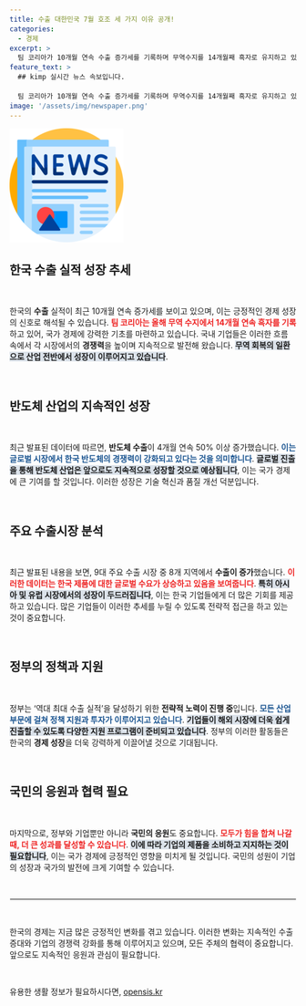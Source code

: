 ```yaml
---
title: 수출 대한민국 7월 호조 세 가지 이유 공개!
categories:
  - 경제
excerpt: >
  팀 코리아가 10개월 연속 수출 증가세를 기록하며 무역수지를 14개월째 흑자로 유지하고 있습니다! 특히 반도체 수출은 4개월 연속 50% 이상 성장. 역대 최대 수출실적 목표를 향해 나아가는 우리의 이야기를 확인해보세요!
feature_text: >
  ## kimp 실시간 뉴스 속보입니다.

  팀 코리아가 10개월 연속 수출 증가세를 기록하며 무역수지를 14개월째 흑자로 유지하고 있습니다! 특히 반도체 수출은 4개월 연속 50% 이상 성장. 역대 최대 수출실적 목표를 향해 나아가는 우리의 이야기를 확인해보세요!
image: '/assets/img/newspaper.png'
---
```


<p><img src="/assets/img/newspaper.png" alt="kimplant 속보" /></p>

<h2 data-ke-size="size26">한국 수출 실적 성장 추세</h2>

<p data-ke-size="size16">&nbsp;</p> 

<p>한국의 <b>수출</b> 실적이 최근 10개월 연속 증가세를 보이고 있으며, 이는 긍정적인 경제 성장의 신호로 해석될 수 있습니다. <b><span style="color: #ee2323;">팀 코리아는 올해 무역 수지에서 14개월 연속 흑자를 기록</span></b>하고 있어, 국가 경제에 강력한 기초를 마련하고 있습니다. 국내 기업들은 이러한 흐름 속에서 각 시장에서의 <b>경쟁력</b>을 높이며 지속적으로 발전해 왔습니다. <b><span style="background-color: #21538527;">무역 회복의 일환으로 산업 전반에서 성장이 이루어지고 있습니다</span></b>.</p>

<p data-ke-size="size16">&nbsp;</p>

<h2 data-ke-size="size26">반도체 산업의 지속적인 성장</h2>

<p data-ke-size="size16">&nbsp;</p>

<p>최근 발표된 데이터에 따르면, <b>반도체 수출</b>이 4개월 연속 50% 이상 증가했습니다. <b><span style="color: #1a5490;">이는 글로벌 시장에서 한국 반도체의 경쟁력이 강화되고 있다는 것을 의미합니다</span></b>. <b><span style="background-color: #21538527;">글로벌 진출을 통해 반도체 산업은 앞으로도 지속적으로 성장할 것으로 예상됩니다</span></b>, 이는 국가 경제에 큰 기여를 할 것입니다. 이러한 성장은 기술 혁신과 품질 개선 덕분입니다.</p>

<p data-ke-size="size16">&nbsp;</p>

<h2 data-ke-size="size26">주요 수출시장 분석</h2>

<p data-ke-size="size16">&nbsp;</p>

<p>최근 발표된 내용을 보면, 9대 주요 수출 시장 중 8개 지역에서 <b>수출이 증가</b>했습니다. <b><span style="color: #ee2323;">이러한 데이터는 한국 제품에 대한 글로벌 수요가 상승하고 있음을 보여줍니다</span></b>. <b><span style="background-color: #21538527;">특히 아시아 및 유럽 시장에서의 성장이 두드러집니다</span></b>, 이는 한국 기업들에게 더 많은 기회를 제공하고 있습니다. 많은 기업들이 이러한 추세를 누릴 수 있도록 전략적 접근을 하고 있는 것이 중요합니다.</p>

<p data-ke-size="size16">&nbsp;</p>

<h2 data-ke-size="size26">정부의 정책과 지원</h2>

<p data-ke-size="size16">&nbsp;</p>

<p>정부는 ‘역대 최대 수출 실적’을 달성하기 위한 <b>전략적 노력이 진행 중</b>입니다. <b><span style="color: #1a5490;">모든 산업 부문에 걸쳐 정책 지원과 투자가 이루어지고 있습니다</span></b>. <b><span style="background-color: #21538527;">기업들이 해외 시장에 더욱 쉽게 진출할 수 있도록 다양한 지원 프로그램이 준비되고 있습니다</span></b>. 정부의 이러한 활동들은 한국의 <b>경제 성장</b>을 더욱 강력하게 이끌어낼 것으로 기대됩니다.</p>

<p data-ke-size="size16">&nbsp;</p>

<h2 data-ke-size="size26">국민의 응원과 협력 필요</h2>

<p data-ke-size="size16">&nbsp;</p>

<p>마지막으로, 정부와 기업뿐만 아니라 <b>국민의 응원</b>도 중요합니다. <b><span style="color: #ee2323;">모두가 힘을 합쳐 나갈 때, 더 큰 성과를 달성할 수 있습니다</span></b>. <b><span style="background-color: #21538527;">이에 따라 기업의 제품을 소비하고 지지하는 것이 필요합니다</span></b>, 이는 국가 경제에 긍정적인 영향을 미치게 될 것입니다. 국민의 성원이 기업의 성장과 국가의 발전에 크게 기여할 수 있습니다.</p>

<p data-ke-size="size16">&nbsp;</p>

<hr style="border:1px solid #eee;">

<p data-ke-size="size16">&nbsp;</p> 

<p data-ke-size="size16">한국의 경제는 지금 많은 긍정적인 변화를 겪고 있습니다. 이러한 변화는 지속적인 수출 증대와 기업의 경쟁력 강화를 통해 이루어지고 있으며, 모든 주체의 협력이 중요합니다. 앞으로도 지속적인 응원과 관심이 필요합니다. </p>

<p data-ke-size="size16">&nbsp;</p>
유용한 생활 정보가 필요하시다면, <a href="https://opensis.kr" rel="dofollow">opensis.kr</a>


